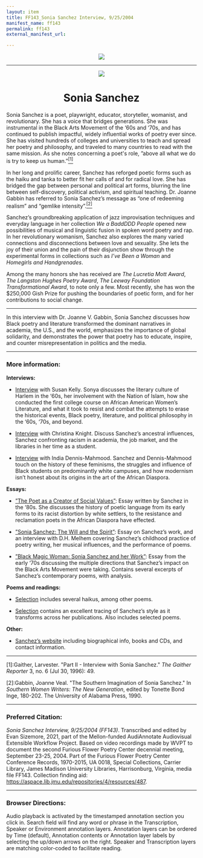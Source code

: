 ```yaml
---
layout: item
title: FF143_Sonia Sanchez Interview, 9/25/2004
manifest_name: ff143
permalink: ff143
external_manifest_url: 

---
```

<!-- Add an essay or interpretive material below this line,
using HTML or markdown.  Do not modify this file above this line -->
<p style="text-align:center"><img src="https://www.jmu.edu/_images/furiousflower/furious-flower-logo.jpg"></p>
<hr>
<p style="text-align:center"><img src="https://furiousflower.org/wp-content/uploads/2019/03/sonia-sanchez3.jpg"></p>
<h1 style="text-align:center">Sonia Sanchez</h1>
<p>Sonia Sanchez is a poet, playwright, educator, storyteller, womanist, and revolutionary. She has a voice that bridges generations. She was instrumental in the Black Arts Movement of the ‘60s and ‘70s, and has continued to publish impactful, widely influential works of poetry ever since. She has visited hundreds of colleges and universities to teach and spread her poetry and philosophy, and traveled to many countries to read with the same mission. As she notes concerning a poet's role, ”above all what we do is try to keep us human.”<a href="#fn1"><sup>[1]</sup></a></p>
<p>In her long and prolific career, Sanchez has reforged poetic forms such as the haiku and tanka to better fit her calls of and for radical love. She has bridged the gap between personal and political art forms, blurring the line between self-discovery, political activism, and spiritual teaching. Dr. Joanne Gabbin has referred to Sonia Sanchez’s message as “one of redeeming realism” and “gemlike intensity”.<a href="#fn2"><sup>[2]</sup></a></p>
<p>Sanchez’s groundbreaking application of jazz improvisation techniques and everyday language in her collection <i>We a BaddDDD People</i> opened new possibilities of musical and linguistic fusion in spoken word poetry and rap. In her revolutionary womanism, Sanchez also explores the many varied connections and disconnections between love and sexuality. She lets the joy of their union and the pain of their disjunction show through the experimental forms in collections such as <i>I’ve Been a Woman</i> and <i>Homegirls and Handgrenades</i>.</p>
<p>Among the many honors she has received are <i>The Lucretia Mott Award</i>, <i>The Langston Hughes Poetry Award</i>, <i>The Leeway Foundation Transformational Award</i>, to note only a few. Most recently, she has won the $250,000 Gish Prize for pushing the boundaries of poetic form, and for her contributions to social change.</p>
<hr>
<p>In this interview with Dr. Joanne V. Gabbin, Sonia Sanchez discusses how Black poetry and literature transformed the dominant narratives in academia, the U.S., and the world, emphasizes the importance of global solidarity, and demonstrates the power that poetry has to educate, inspire, and counter misrepresentation in politics and the media.</p>
<hr>
<h3>More information:</h3>
<b>Interviews:</b>
<ul><li><p><a href="https://www.jstor.org/stable/26446152">Interview</a>  with Susan Kelly. Sonya discusses the literary culture of Harlem in the ‘60s, her involvement with the Nation of Islam, how she conducted the first college course on African American Women’s Literature, and what it took to resist and combat the attempts to erase the historical events, Black poetry, literature, and political philosophy in the ‘60s, ‘70s, and beyond.</p></li></ul>
<ul><li><p><a href="https://bostonreview.net/articles/sonia-sanchez-christina-knight-straight-down-bones">Interview</a> with Christina Knight. Discuss Sanchez’s ancestral influences, Sanchez confronting racism in academia, the job market, and the libraries in her time as a student.</p></li></ul>
<ul><li><p><a href="https://www.jstor.org/stable/40545827">Interview</a> with India Dennis-Mahmood. Sanchez and Dennis-Mahmood touch on the history of these feminisms, the struggles and influence of Black students on predominantly white campuses, and how modernism isn’t honest about its origins in the art of the African Diaspora.</p></li></ul>
<b>Essays:</b>
<ul><li><p><a href="https://www.jstor.org/stable/41067138">”The Poet as a Creator of Social Values”</a>: Essay written by Sanchez in the ‘80s. She discusses the history of poetic language from its early forms to its racist distortion by white settlers, to the resistance and reclamation poets in the African Diaspora have effected.</p></li></ul>  
<ul><li><p><a href="https://www.jstor.org/stable/j.ctt130hrvp.8">”Sonia Sanchez: The Will and the Spirit”</a>: Essay on Sanchez’s work, and an interview with D.H. Melhem covering Sanchez’s childhood practice of poetry writing, her musical influences, and the performance of poems.</p></li></ul>
<ul><li><p><a href="https://www.jstor.org/stable/24350370">”Black Magic Woman: Sonia Sanchez and her Work”</a>: Essay from the early ‘70s discussing the multiple directions that Sanchez’s impact on the Black Arts Movement were taking. Contains several excerpts of Sanchez’s contemporary poems, with analysis.</p></li></ul>
<b>Poems and readings:</b>
<ul><li><p><a href="https://poets.org/poet/sonia-sanchez">Selection</a> includes several haikus, among other poems.</p></li></ul>
<ul><li><p><a href="https://www.afropoets.net/soniasanchez.html">Selection</a> contains an excellent tracing of Sanchez’s style as it transforms across her publications. Also includes selected poems.</p></li></ul>
<b>Other:</b>
<ul><li><p><a href="https://soniasanchez.net/bio">Sanchez’s website</a> including biographical info, books and CDs, and contact information.</p></li></ul>
<hr>
<p><a name="fn1">[1]</a>:Gaither, Larvester. "Part II - Interview with Sonia Sanchez." <i>The Gaither Reporter</i> 3, no. 6 (Jul 30, 1996): 49.</p>
<p><a name="fn2">[2]</a>:Gabbin, Joanne Veal. "The Southern Imagination of Sonia Sanchez." In <i>Southern Women Writers: The New Generation</i>, edited by Tonette Bond Inge, 180-202. The University of Alabama Press, 1990.</p>
<hr>
<h3>Preferred Citation:</h3>
<i>Sonia Sanchez Interview, 9/25/2004 (FF143)</i>. Transcribed and edited by Evan Sizemore, 2021, part of the Mellon-funded AudiAnnotate Audiovisual Extensible Workflow Project. Based on video recordings made by WVPT to document the second Furious Flower Poetry Center decennial meeting, September 23-25, 2004. Part of the Furious Flower Poetry Center Conference Records, 1970-2015, UA 0018, Special Collections, Carrier Library, James Madison University Libraries, Harrisonburg, Virginia, media file FF143. Collection finding aid: <a href="https://aspace.lib.jmu.edu/repositories/4/resources/487">https://aspace.lib.jmu.edu/repositories/4/resources/487</a>.
<hr>
<h3>Browser Directions:</h3> 
Audio playback is activated by the timestamped annotation section you click in. Search field will find any word or phrase in the Transcription, Speaker or Environment annotation layers. Annotation layers can be ordered by Time (default), Annotation contents or Annotation layer labels by selecting the up/down arrows on the right. Speaker and Transcription layers are matching color-coded to facilitate reading.
